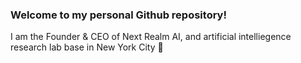 ### Welcome to my personal Github repository!

I am the Founder & CEO of Next Realm AI, and artificial intelliegence research lab base in New York City 👋

<!--
**tombustamante/tombustamante** is a ✨ _special_ ✨ repository because its `README.md` (this file) appears on your GitHub profile.

Areas of Interest:

- 🔭 Large Language Model development
- 🌱 Quantum Computing Research
- 👯 CyBusiness Applications

-->
